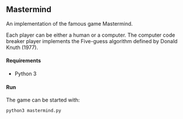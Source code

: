 Mastermind
----------

An implementation of the famous game Mastermind.

Each player can be either a human or a computer. The computer code breaker player implements the Five-guess algorithm defined by Donald Knuth (1977).

#### Requirements

- Python 3
 

#### Run

The game can be started with:

```python
python3 mastermind.py
```